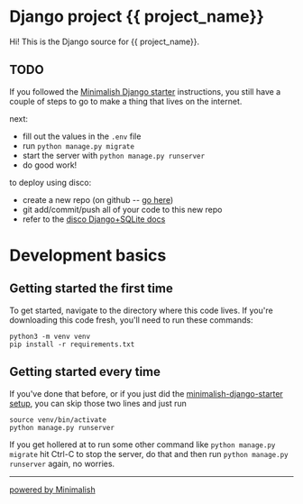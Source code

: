 # Django project {{ project_name}}

Hi! This is the Django source for {{ project_name}}.

## TODO

If you followed the [Minimalish Django starter](https://github.com/gregsadetsky/minimalish-django-starter) instructions, you still have a couple of steps to go to make a thing that lives on the internet.

next:

- fill out the values in the `.env` file
- run `python manage.py migrate`
- start the server with `python manage.py runserver`
- do good work!

to deploy using disco:

- create a new repo (on github -- [go here](https://github.com/new))
- git add/commit/push all of your code to this new repo
- refer to the [disco Django+SQLite docs](https://docs.letsdisco.dev/deployment-guides/django)

# Development basics

## Getting started the first time

To get started, navigate to the directory where this code lives. If you're downloading this code fresh, you'll need to run these commands:

```
python3 -m venv venv
pip install -r requirements.txt
```

## Getting started every time

If you've done that before, or if you just did the [minimalish-django-starter setup](https://github.com/gregsadetsky/minimalish-django-starter), you can skip those two lines and just run

```
source venv/bin/activate
python manage.py runserver
```

If you get hollered at to run some other command like `python manage.py migrate` hit Ctrl-C to stop the server, do that and then run `python manage.py runserver` again, no worries.

-----

[powered by Minimalish](https://github.com/gregsadetsky/minimalish-django-starter) 
